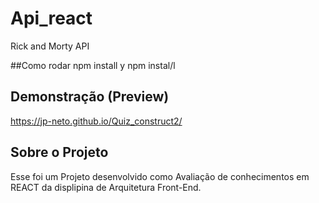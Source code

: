 # Api_react
Rick and Morty API



##Como rodar
npm install y
npm instal/l

## Demonstração (Preview)
 https://jp-neto.github.io/Quiz_construct2/

## Sobre o Projeto
Esse foi um Projeto desenvolvido como Avaliação de conhecimentos em REACT da displipina de Arquitetura Front-End.


